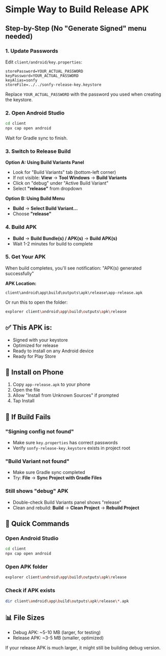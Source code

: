 # Simple Way to Build Release APK

## Step-by-Step (No "Generate Signed" menu needed)

### 1. Update Passwords

Edit `client/android/key.properties`:
```properties
storePassword=YOUR_ACTUAL_PASSWORD
keyPassword=YOUR_ACTUAL_PASSWORD
keyAlias=sonfy
storeFile=../../sonfy-release-key.keystore
```

Replace `YOUR_ACTUAL_PASSWORD` with the password you used when creating the keystore.

### 2. Open Android Studio

```bash
cd client
npx cap open android
```

Wait for Gradle sync to finish.

### 3. Switch to Release Build

**Option A: Using Build Variants Panel**
- Look for "Build Variants" tab (bottom-left corner)
- If not visible: **View** → **Tool Windows** → **Build Variants**
- Click on "debug" under "Active Build Variant"
- Select **"release"** from dropdown

**Option B: Using Build Menu**
- **Build** → **Select Build Variant...**
- Choose **"release"**

### 4. Build APK

- **Build** → **Build Bundle(s) / APK(s)** → **Build APK(s)**
- Wait 1-2 minutes for build to complete

### 5. Get Your APK

When build completes, you'll see notification: "APK(s) generated successfully"

**APK Location:**
```
client\android\app\build\outputs\apk\release\app-release.apk
```

Or run this to open the folder:
```bash
explorer client\android\app\build\outputs\apk\release
```

## ✅ This APK is:
- Signed with your keystore
- Optimized for release
- Ready to install on any Android device
- Ready for Play Store

## 📱 Install on Phone

1. Copy `app-release.apk` to your phone
2. Open the file
3. Allow "Install from Unknown Sources" if prompted
4. Tap Install

## 🐛 If Build Fails

### "Signing config not found"
- Make sure `key.properties` has correct passwords
- Verify `sonfy-release-key.keystore` exists in project root

### "Build Variant not found"
- Make sure Gradle sync completed
- Try: **File** → **Sync Project with Gradle Files**

### Still shows "debug" APK
- Double-check Build Variants panel shows "release"
- Clean and rebuild: **Build** → **Clean Project** → **Rebuild Project**

## 🎯 Quick Commands

### Open Android Studio
```bash
cd client
npx cap open android
```

### Open APK folder
```bash
explorer client\android\app\build\outputs\apk\release
```

### Check if APK exists
```bash
dir client\android\app\build\outputs\apk\release\*.apk
```

## 📊 File Sizes

- Debug APK: ~5-10 MB (larger, for testing)
- Release APK: ~3-5 MB (smaller, optimized)

If your release APK is much larger, it might still be building debug version.
